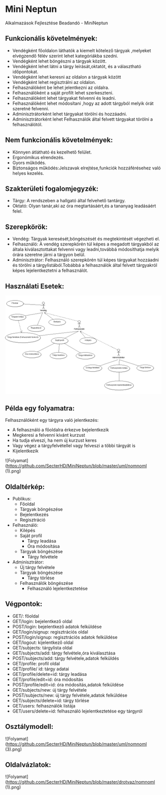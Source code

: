 # Mini Neptun
Alkalmazások Fejlesztése Beadandó - MiniNeptun

## Funkcionális követelmények:
* Vendégként főoldalon láthatók a kiemelt kötelező tárgyak ,melyeket elvégzendő félév szerint lehet kategóriákba szedni.
* Vendégként lehet böngészni a tárgyak között.
* Vendégként lehet látni a tárgy leírását,oktatót, és a választható időpontokat.
* Vendégként lehet keresni az oldalon a tárgyak között
* Vendégként lehet regisztrálni az oldalon.
* Felhasználóként be lehet jelentkezni az oldalra.
* Felhasználóként a saját profilt lehet szerkeszteni.
* Felhasználóként lehet tárgyakat felvenni és leadni.
* Felhasználóként lehet módosítani ,hogy az adott tárgyból melyik órát szeretné felvenni.
* Adminisztrátorként lehet tárgyakat törölni és hozzáadni.
* Adminisztrátorként lehet Felhasználók által felvett tárgyakat törölni a felhasználótól.

## Nem funkcionális követelmények:
* Könnyen átlátható és kezelhető felület.
* Ergonómikus elrendezés.
* Gyors működés.
* Biztonságos működés:Jelszavak elrejtése,funkciók hozzáférésehez való helyes kezelés.

## Szakterületi fogalomjegyzék:
* Tárgy:  A rendszeben a hallgató által felvehető tantárgy.
* Oktató: Olyan tanár,aki az óra megtartásáért,és a tananyag leadásáért felel.

## Szerepkörök:
* Vendég: Tárgyak keresését,böngészését és megtekintését végezheti el.
* Felhasználó: A vendég szerepkörén túl képes a megadott tárgyakból az általa kiválasztottakat felvenni vagy leadni,továbbá módosíthatja melyik órára szeretne járni a tárgyon belül.
* Adminisztrátor: Felhasználó szerepkörén túl képes tárgyakat hozzáadni és törölni a tárgylistából.Tobábbá a felhasználók által felvett tárgyakról képes lejelentkeztetni a felhasználót.

## Használati Esetek:

![UseCase](https://github.com/SecterHD/MiniNeptun/blob/master/uml/UseCaseDiagram2.png)

## Példa egy folyamatra:
Felhasználóként egy tárgyra való jelentkezés:

* A felhasználó a főoldalra érkezve bejelentkezik
* Megkeresi a felvenni kívánt kurzust
* Ha tudja elveszi, ha nem új kurzust keres
* Vagy végez a tárgyfelvétellel vagy felveszi a többi tárgyát is
* Kijelentkezik 

![Folyamat](https://github.com/SecterHD/MiniNeptun/blob/master/uml/nomnoml (1).png)

## Oldaltérkép:

- Publikus:
  - Főoldal
  - Tárgyak böngészése
  - Bejelentkezés
  - Regisztráció
- Felhasználó:
  - Kilépés
  - Saját profil
    - Tárgy leadása
    - Óra módosítása
  - Tárgyak böngészése
    - Tárgy felvétele
- Adminisztrátor:
  - Új tárgy felvétele
  - Tárgyak böngészése
    - Tárgy törlése
  - Felhasználók böngészése
    - Felhasználó lejelentkeztetése
    
## Végpontok:
* GET/: főoldal
* GET/login: bejelentkező oldal
* POST/login: bejelentkező adatok felküldése
* GET/login/signup: regisztrációs oldal
* POST/login/signup: regisztrációs adatok felküldése
* GET/logout: kijelentkező oldal
* GET/subjects: tárgylista oldal
* GET/subjects/add: tárgy felvétele,óra kiválasztása
* POST/subjects/add: tárgy felvétele,adatok felküldés
* GET/profile: profil oldal
* GET/profile/ id: tárgy adatai
* GET/profile/delete=id: tárgy leadása
* GET/profile/edit=id: óra módosítás
* POST/profile/edit=id: óra módosítás,adatok felküldése
* GET/subjects/new: új tárgy felvétele
* POST/subjects/new: új tárgy felvétele,adatok felküldése
* GET/subjects/delete=id: tárgy törlése
* GET/users: felhasználók listája
* GET/users/delete=id: felhasználó lejelentkeztetése egy tárgyról

## Osztálymodell:

![Folyamat](https://github.com/SecterHD/MiniNeptun/blob/master/uml/nomnoml (3).png)

## Oldalvázlatok:

![Folyamat](https://github.com/SecterHD/MiniNeptun/blob/master/drotvaz/nomnoml (1).png)



